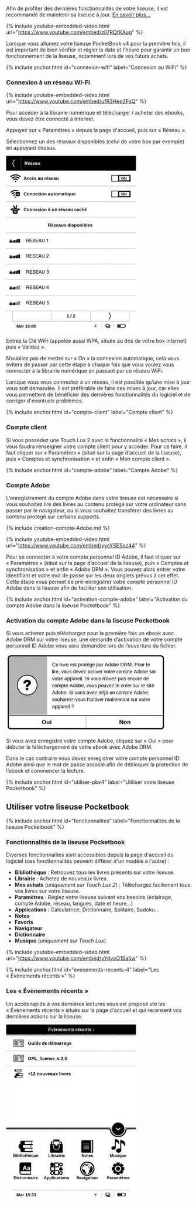 <div class="protip"><p>Afin de profiter des dernières fonctionnalités de votre liseuse, il est recommandé de maintenir sa liseuse à jour. <a href="/maj/">En savoir plus…</a></p></div>

{% include youtube-embedded-video.html url="https://www.youtube.com/embed/zlI7RQfKAug" %}

<div class="warningtip"><p>Lorsque vous allumez votre liseuse PocketBook v4 pour la première fois, il est important de bien vérifier et régler la date et l’heure pour garantir un bon fonctionnement de la liseuse, notamment lors de vos futurs achats.</p></div>

{% include anchor.html id="connexion-wifi" label="Connexion au WiFi" %}

### Connexion à un réseau Wi-Fi

{% include youtube-embedded-video.html url="https://www.youtube.com/embed/ufR3HeqZFsQ" %}

Pour accéder à la librairie numérique et télécharger / acheter des ebooks, vous devez être connecté à Internet.

Appuyez sur « Paramètres » depuis la page d'accueil, puis sur « Réseau ».

Sélectionnez un des réseaux disponibles (celui de votre box par exemple) en appuyant dessus.

![](/images/support-liseuse-1.jpg)

Entrez la Clé WiFi (appelée aussi WPA, située au dos de votre box internet) puis « Validez ».

N’oubliez pas de mettre sur « On » la connexion automatique, cela vous évitera de passer par cette étape à chaque fois que vous voulez vous connecter à la librairie numérique en passant par ce réseau WiFi.

<div class="protip"><p>Lorsque vous vous connectez à un réseau, il est possible qu’une mise à jour vous soit demandée. Il est préférable de faire ces mises à jour, car elles vous permettent de bénéficier des dernières fonctionnalités du logiciel et de corriger d'éventuels problèmes.</p></div>

{% include anchor.html id="compte-client" label="Compte client" %}

### Compte client

Si vous possédez une Touch Lux 2 avec la fonctionnalité « Mes achats », il vous faudra renseigner votre compte client pour y accéder.
Pour ce faire, il faut cliquer sur « Paramètres » (situé sur la page d’accueil de la liseuse), puis « Comptes et synchronisation » et enfin « Mon compte client ».

{% include anchor.html id="compte-adobe" label="Compte Adobe" %}

### Compte Adobe

L'enregistrement du compte Adobe dans votre liseuse est nécessaire si vous souhaitez lire des livres au contenu protégé sur votre ordinateur sans passer par le navigateur, ou si vous souhaitez transférer des livres au contenu protégé sur certains supports.

{% include creation-compte-Adobe.md %}

{% include youtube-embedded-video.html url="https://www.youtube.com/embed/yycYSESoz44" %}

Pour se connecter à votre compte personnel ID Adobe, il faut cliquer sur « Paramètres » (situé sur la page d’accueil de la liseuse), puis « Comptes et synchronisation » et enfin « Adobe DRM ». Vous pouvez alors entrer votre identifiant et votre mot de passe sur les deux onglets prévus à cet effet. Cette étape vous permet de pré-enregistrer votre compte personnel ID Adobe dans la liseuse afin de faciliter son utilisation.

{% include anchor.html id="activation-compte-adobe" label="Activation du compte Adobe dans la liseuse Pocketbook" %}

### Activation du compte Adobe dans la liseuse Pocketbook

Si vous achetez puis téléchargez pour la première fois un ebook avec Adobe DRM sur votre liseuse, une demande d’activation de votre compte personnel ID Adobe vous sera demandée lors de l’ouverture du fichier.

![](/images/support-liseuse-2.jpg)

Si vous avez enregistré votre compte Adobe, cliquez sur « Oui » pour débuter le téléchargement de votre ebook avec Adobe DRM.

Dans le cas contraire vous devez enregistrer votre compte personnel ID Adobe ainsi que le mot de passe associé afin de débloquer la protection de l’ebook et commencer la lecture.

{% include anchor.html id="utiliser-pbv4" label="Utiliser votre liseuse Pocketbook" %}

## Utiliser votre liseuse Pocketbook

{% include anchor.html id="fonctionnalites" label="Fonctionnalités de la liseuse Pocketbook" %}

### Fonctionnalités de la liseuse Pocketbook

Diverses fonctionnalités sont accessibles depuis la page d'accueil du logiciel (ces fonctionnalités peuvent différer d'un modèle à l'autre)&nbsp;:

- **Bibliothèque** : Retrouvez tous les livres présents sur votre liseuse.
- **Librairie** : Achetez de nouveaux livres.
- **Mes achats** (*uniquement sur Touch Lux 2*) : Téléchargez facilement tous vos livres sur votre liseuse.
- **Paramètres** : Réglez votre liseuse suivant vos besoins (éclairage, compte Adobe, réseau, langues, date et heure...)
- **Applications** : Calculatrice, Dictionnaire, Solitaire, Sudoku...
- **Notes**
- **Favoris**
- **Navigateur**
- **Dictionnaire**
- **Musique** (*uniquement sur Touch Lux*)

{% include youtube-embedded-video.html url="https://www.youtube.com/embed/yYdyoO1Sa5w" %}

{% include anchor.html id="evenements-recents-4" label="Les « Évènements récents »" %}

### Les « Évènements récents »

Un accès rapide à vos dernières lectures vous est proposé *via* les « Évènements récents » situés sur la page d’accueil et qui recensent vos dernières actions sur la liseuse.

![](/images/lire-liseuse-Pocketbook-F4-1.jpg)
